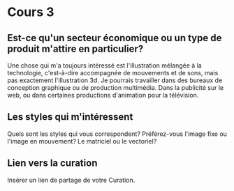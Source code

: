 # Cours 3
## Est-ce qu'un secteur économique ou un type de produit m'attire en particulier? 
Une chose qui m'a toujours intéressé est l'illustration mélangée à la technologie, c'est-à-dire accompagnée de mouvements et de sons, mais pas exactement l'illustration 3d.
Je pourrais travailler dans des bureaux de conception graphique ou de production multimédia. Dans la publicité sur le web, ou dans certaines productions d'animation pour la télévision.

## Les styles qui m'intéressent
Quels sont les styles qui vous correspondent? Préférez-vous l'image fixe ou l'image en mouvement? Le matriciel ou le vectoriel?

## Lien vers la curation
Insérer un lien de partage de votre Curation. 
